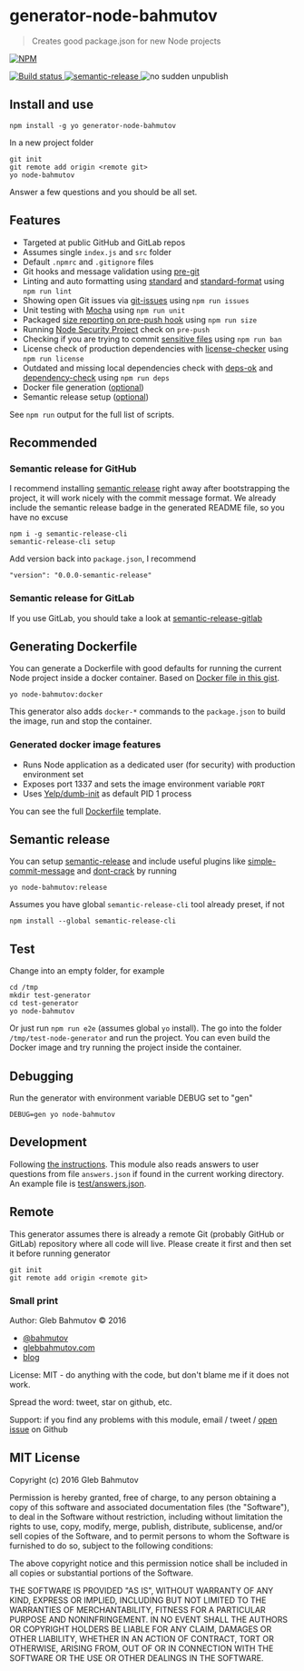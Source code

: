 # generator-node-bahmutov

> Creates good package.json for new Node projects

[![NPM][generator-node-bahmutov-icon] ][generator-node-bahmutov-url]

[![Build status][generator-node-bahmutov-ci-image] ][generator-node-bahmutov-ci-url]
[![semantic-release][semantic-image] ][semantic-url]
![no sudden unpublish](https://img.shields.io/badge/no%20sudden-unpublish%20%E2%9A%93-ff69b4.svg)

## Install and use

    npm install -g yo generator-node-bahmutov

In a new project folder

    git init
    git remote add origin <remote git>
    yo node-bahmutov

Answer a few questions and you should be all set.

## Features

* Targeted at public GitHub and GitLab repos
* Assumes single `index.js` and `src` folder
* Default `.npmrc` and `.gitignore` files
* Git hooks and message validation using [pre-git](https://github.com/bahmutov/pre-git)
* Linting and auto formatting using [standard](http://standardjs.com/) and
  [standard-format](https://github.com/maxogden/standard-format) using `npm run lint`
* Showing open Git issues via
  [git-issues](https://github.com/softwarescales/git-issues) using `npm run issues`
* Unit testing with [Mocha](http://mochajs.org/) using `npm run unit`
* Packaged [size reporting on pre-push hook][size] using `npm run size`
* Running [Node Security Project](https://github.com/nodesecurity/nsp) check on `pre-push`
* Checking if you are trying to commit
  [sensitive files](https://github.com/bahmutov/ban-sensitive-files)
  using `npm run ban`
* License check of production dependencies with
  [license-checker](https://www.npmjs.com/package/license-checker) using `npm run license`
* Outdated and missing local dependencies check with
  [deps-ok](https://github.com/bahmutov/deps-ok) and
  [dependency-check](https://www.npmjs.com/package/dependency-check)
  using `npm run deps`
* Docker file generation ([optional](#generating-dockerfile))
* Semantic release setup ([optional](#semantic-release))

See `npm run` output for the full list of scripts.

[size]: https://glebbahmutov.com/blog/smaller-published-NPM-modules/

## Recommended

### Semantic release for GitHub

I recommend installing [semantic release](https://github.com/semantic-release/semantic-release)
right away after bootstrapping the project, it will work nicely with the commit message format.
We already include the semantic release badge in the generated README file, so you have no
excuse

    npm i -g semantic-release-cli
    semantic-release-cli setup

Add version back into `package.json`, I recommend

    "version": "0.0.0-semantic-release"

### Semantic release for GitLab

If you use GitLab, you should take a look at
[semantic-release-gitlab](https://gitlab.com/hyper-expanse/semantic-release-gitlab)

## Generating Dockerfile

You can generate a Dockerfile with good defaults for running the current
Node project inside a docker container. Based on
[Docker file in this gist](https://gist.github.com/bahmutov/1003fa86980dda147ff6).

    yo node-bahmutov:docker

This generator also adds `docker-*` commands to the `package.json` to build
the image, run and stop the container.

### Generated docker image features

* Runs Node application as a dedicated user (for security) with production
  environment set
* Exposes port 1337 and sets the image environment variable `PORT`
* Uses [Yelp/dumb-init](https://github.com/Yelp/dumb-init) as default
  PID 1 process

You can see the full [Dockerfile](docker/templates/Dockerfile) template.

## Semantic release

You can setup [semantic-release](https://github.com/semantic-release/semantic-release)
and include useful plugins like
[simple-commit-message](https://github.com/bahmutov/simple-commit-message)
and [dont-crack](https://github.com/bahmutov/dont-crack)
by running

    yo node-bahmutov:release

Assumes you have global `semantic-release-cli` tool already preset, if not

    npm install --global semantic-release-cli

## Test

Change into an empty folder, for example

    cd /tmp
    mkdir test-generator
    cd test-generator
    yo node-bahmutov

Or just run `npm run e2e` (assumes global `yo` install). The go into the
folder `/tmp/test-node-generator` and run the project. You can even
build the Docker image and try running the project inside the container.

## Debugging

Run the generator with environment variable DEBUG set to "gen"

    DEBUG=gen yo node-bahmutov

## Development

Following [the instructions](http://yeoman.io/authoring/index.html).
This module also reads answers to user questions from file `answers.json`
if found in the current working directory. An example file is
[test/answers.json](test/answers.json).

## Remote

This generator assumes there is already a remote Git
(probably GitHub or GitLab) repository where all code will live. Please create
it first and then set it before running generator

    git init
    git remote add origin <remote git>

### Small print

Author: Gleb Bahmutov &copy; 2016

* [@bahmutov](https://twitter.com/bahmutov)
* [glebbahmutov.com](https://glebbahmutov.com)
* [blog](https://glebbahmutov.com/blog/)

License: MIT - do anything with the code, but don't blame me if it does not work.

Spread the word: tweet, star on github, etc.

Support: if you find any problems with this module, email / tweet /
[open issue](https://github.com/bahmutov/generator-node-bahmutov/issues) on Github

## MIT License

Copyright (c) 2016 Gleb Bahmutov

Permission is hereby granted, free of charge, to any person
obtaining a copy of this software and associated documentation
files (the "Software"), to deal in the Software without
restriction, including without limitation the rights to use,
copy, modify, merge, publish, distribute, sublicense, and/or sell
copies of the Software, and to permit persons to whom the
Software is furnished to do so, subject to the following
conditions:

The above copyright notice and this permission notice shall be
included in all copies or substantial portions of the Software.

THE SOFTWARE IS PROVIDED "AS IS", WITHOUT WARRANTY OF ANY KIND,
EXPRESS OR IMPLIED, INCLUDING BUT NOT LIMITED TO THE WARRANTIES
OF MERCHANTABILITY, FITNESS FOR A PARTICULAR PURPOSE AND
NONINFRINGEMENT. IN NO EVENT SHALL THE AUTHORS OR COPYRIGHT
HOLDERS BE LIABLE FOR ANY CLAIM, DAMAGES OR OTHER LIABILITY,
WHETHER IN AN ACTION OF CONTRACT, TORT OR OTHERWISE, ARISING
FROM, OUT OF OR IN CONNECTION WITH THE SOFTWARE OR THE USE OR
OTHER DEALINGS IN THE SOFTWARE.

[generator-node-bahmutov-icon]: https://nodei.co/npm/generator-node-bahmutov.svg?downloads=true
[generator-node-bahmutov-url]: https://npmjs.org/package/generator-node-bahmutov
[generator-node-bahmutov-ci-image]: https://travis-ci.org/bahmutov/generator-node-bahmutov.svg?branch=master
[generator-node-bahmutov-ci-url]: https://travis-ci.org/bahmutov/generator-node-bahmutov
[semantic-image]: https://img.shields.io/badge/%20%20%F0%9F%93%A6%F0%9F%9A%80-semantic--release-e10079.svg
[semantic-url]: https://github.com/semantic-release/semantic-release
